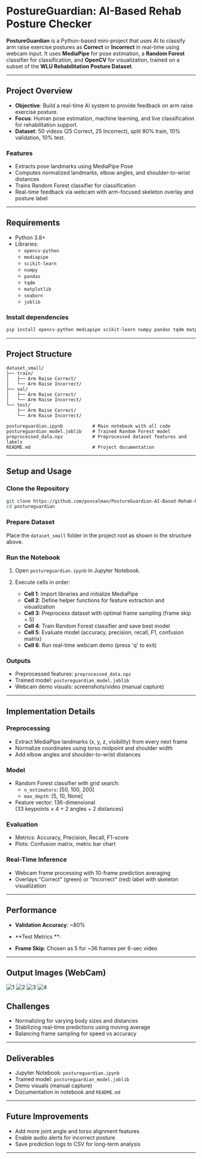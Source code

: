 # PostureGuardian: AI-Based Rehab Posture Checker

**PostureGuardian** is a Python-based mini-project that uses AI to classify arm raise exercise postures as **Correct** or **Incorrect** in real-time using webcam input. It uses **MediaPipe** for pose estimation, a **Random Forest** classifier for classification, and **OpenCV** for visualization, trained on a subset of the **WLU Rehabilitation Posture Dataset**.

---

## Project Overview

- **Objective**: Build a real-time AI system to provide feedback on arm raise exercise posture.
- **Focus**: Human pose estimation, machine learning, and live classification for rehabilitation support.
- **Dataset**: 50 videos (25 Correct, 25 Incorrect), split 80% train, 10% validation, 10% test.

### Features

- Extracts pose landmarks using MediaPipe Pose
- Computes normalized landmarks, elbow angles, and shoulder-to-wrist distances
- Trains Random Forest classifier for classification
- Real-time feedback via webcam with arm-focused skeleton overlay and posture label

---

## Requirements

- Python 3.8+
- Libraries:
  - `opencv-python`
  - `mediapipe`
  - `scikit-learn`
  - `numpy`
  - `pandas`
  - `tqdm`
  - `matplotlib`
  - `seaborn`
  - `joblib`

### Install dependencies

```bash
pip install opencv-python mediapipe scikit-learn numpy pandas tqdm matplotlib seaborn joblib
```

---

## Project Structure

```plaintext
dataset_small/
├── train/
│   ├── Arm Raise Correct/
│   └── Arm Raise Incorrect/
├── val/
│   ├── Arm Raise Correct/
│   └── Arm Raise Incorrect/
└── test/
    ├── Arm Raise Correct/
    └── Arm Raise Incorrect/

postureguardian.ipynb           # Main notebook with all code
postureguardian_model.joblib    # Trained Random Forest model
preprocessed_data.npz           # Preprocessed dataset features and labels
README.md                       # Project documentation
```

---

## Setup and Usage

### Clone the Repository

```bash
git clone https://github.com/povsalman/PostureGuardian-AI-Based-Rehab-Posture-Checker.git
cd postureguardian
```

### Prepare Dataset

Place the `dataset_small` folder in the project root as shown in the structure above.

### Run the Notebook

1. Open `postureguardian.ipynb` in Jupyter Notebook.
2. Execute cells in order:

   - **Cell 1**: Import libraries and initialize MediaPipe
   - **Cell 2**: Define helper functions for feature extraction and visualization
   - **Cell 3**: Preprocess dataset with optimal frame sampling (frame skip = 5)
   - **Cell 4**: Train Random Forest classifier and save best model
   - **Cell 5**: Evaluate model (accuracy, precision, recall, F1, confusion matrix)
   - **Cell 6**: Run real-time webcam demo (press 'q' to exit)

### Outputs

- Preprocessed features: `preprocessed_data.npz`
- Trained model: `postureguardian_model.joblib`
- Webcam demo visuals: screenshots/video (manual capture)

---

## Implementation Details

### Preprocessing

- Extract MediaPipe landmarks (x, y, z, visibility) from every next frame
- Normalize coordinates using torso midpoint and shoulder width
- Add elbow angles and shoulder-to-wrist distances

### Model

- Random Forest classifier with grid search:
  - `n_estimators`: [50, 100, 200]
  - `max_depth`: [5, 10, None]
- Feature vector: 136-dimensional  
  (33 keypoints × 4 + 2 angles + 2 distances)

### Evaluation

- Metrics: Accuracy, Precision, Recall, F1-score
- Plots: Confusion matrix, metric bar chart

### Real-Time Inference

- Webcam frame processing with 10-frame prediction averaging
- Overlays "Correct" (green) or "Incorrect" (red) label with skeleton visualization

---

## Performance

- **Validation Accuracy**: ~80%
- **Test Metrics **:

- **Frame Skip**: Chosen as 5 for ~36 frames per 6-sec video

---

## Output Images (WebCam)

![1](https://github.com/user-attachments/assets/cb75dbf8-c91a-4dd9-8cb8-b48f7853d4b1)
![2](https://github.com/user-attachments/assets/937a4ae9-7d07-4387-8bca-2727c0dceeba)
![3](https://github.com/user-attachments/assets/00cd74b5-808a-4fae-8205-038f7e1fd929)
![4](https://github.com/user-attachments/assets/898f8acb-ac0b-4fe1-8767-a587a7b71637)

## Challenges

- Normalizing for varying body sizes and distances
- Stabilizing real-time predictions using moving average
- Balancing frame sampling for speed vs accuracy

---

## Deliverables

- Jupyter Notebook: `postureguardian.ipynb`
- Trained model: `postureguardian_model.joblib`
- Demo visuals (manual capture)
- Documentation in notebook and `README.md`

---

## Future Improvements

- Add more joint angle and torso alignment features
- Enable audio alerts for incorrect posture
- Save prediction logs to CSV for long-term analysis

---
